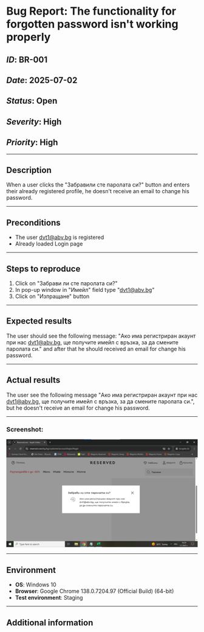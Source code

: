 # Bug Report: The functionality for forgotten password isn't working properly

## *ID*: BR-001  
## *Date*: 2025-07-02  
## *Status*: Open  
## *Severity*: High 
## *Priority*: High  

---

## Description

When a user clicks the "Забравили сте паролата си?" button and enters their already registered profile, he doesn't receive an email to change his password.


---

## Preconditions

- The user dvt1@abv.bg is registered
- Already loaded Login page

---

## Steps to reproduce

1. Click on "Забрави ли сте паролата си?" 
2. In pop-up window in "Имейл" field type "dvt1@abv.bg"
3. Click on "Изпращане" button


---

## Expected results

The user should see the following message: "Ако има регистриран акаунт при нас dvt1@abv.bg, ще получите имейл с връзка, за да смените паролата си." and after that he should received an email for change his password.

---

## Actual results

The user see the following message "Ако има регистриран акаунт при нас dvt1@abv.bg, ще получите имейл с връзка, за да смените паролата си.", but he doesn't receive an email for change his password.


---

### Screenshot:
![Screenshot of the bug](screenshots/changepassword.png)

---


## Environment

* **OS**: Windows 10  
* **Browser**: Google Chrome 138.0.7204.97 (Official Build) (64-bit)
* **Test environment**: Staging

---

## Additional information


